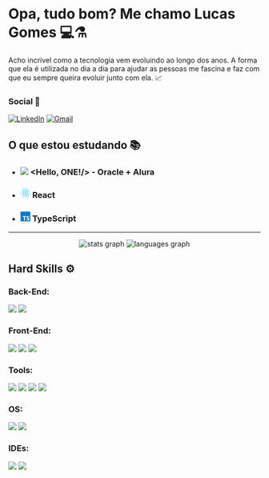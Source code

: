 # Opa, tudo bom? Me chamo Lucas Gomes 💻⚗️

Acho incrivel como a tecnologia vem evoluindo ao longo dos anos. A forma que ela é utilizada no dia a dia para ajudar as pessoas me fascina e faz com que eu sempre queira evoluir junto com ela. 📈

### Social 🚀

[![LinkedIn](https://img.shields.io/badge/LinkedIn-0077B5?style=for-the-badge&logo=linkedin&logoColor=white)](https://www.linkedin.com/in/lucashito/) 
[![Gmail](https://img.shields.io/badge/-Gmail-D14836?style=for-the-badge&logo=Gmail&logoColor=white)](mailto:devlukashito@gmail.com) 
## O que estou estudando 📚
- ### <div> <img height="20px" src="https://www.svgrepo.com/show/355152/oracle.svg"> <Hello, ONE!/> - Oracle + Alura </div>
  
- ### <div> <img height="20px" src="https://github.com/devicons/devicon/blob/master/icons%2Freact%2Freact-original.svg"> React </div>

- ### <div> <img height="20px" src="https://github.com/devicons/devicon/blob/master/icons%2Ftypescript%2Ftypescript-original.svg"> TypeScript </div>
***

<div align="center">
  <img src="https://github-readme-stats.vercel.app/api?username=h1toh&hide_title=false&rank_icon=github&hide_rank=false&show_icons=true&include_all_commits=true&count_private=true&disable_animations=false&theme=blue_navy&locale=en&hide_border=false" height="160" alt="stats graph"  />
  <img src="https://github-readme-stats.vercel.app/api/top-langs?username=h1toh&locale=en&hide_title=false&layout=compact&card_width=320&langs_count=5&theme=blue_navy&hide_border=false&cache_seconds=1" height="160" alt="languages graph"  />
</div>

## Hard Skills ⚙
### Back-End:
<div>
  <img height="35px" src="https://img.shields.io/badge/python-3670A0?style=for-the-badge&logo=python&logoColor=ffdd54">
  <img height="35px" src="https://img.shields.io/badge/flask-%23000.svg?style=for-the-badge&logo=flask&logoColor=white">
</div>

### Front-End:
<div>
  <img height="35px" src="https://img.shields.io/badge/HTML5-E34F26?style=for-the-badge&logo=html5&logoColor=white">
  <img height="35px" src="https://img.shields.io/badge/CSS3-1572B6?style=for-the-badge&logo=css3&logoColor=white">
  <img height="35px" src="https://img.shields.io/badge/JavaScript-F7DF1E?style=for-the-badge&logo=javascript&logoColor=black">
</div>

### Tools:
<div>
  <img height="35px" src="https://img.shields.io/badge/GIT-E44C30?style=for-the-badge&logo=git&logoColor=white">
  <img height="35px" src="https://img.shields.io/badge/GitHub-100000?style=for-the-badge&logo=github&logoColor=white">
  <img height="35px" src="hhttps://img.shields.io/badge/Postman-FF6C37.svg?style=for-the-badge&logo=Postman&logoColor=white">
  <img height="35px" src="https://img.shields.io/badge/Discord-7289DA?style=for-the-badge&logo=discord&logoColor=white">
</div>

### OS:
<div>
  <img height="35px" src="https://img.shields.io/badge/ArchLinux-35495E?style=for-the-badge&logo=archlinux&logoColor=2CA5E0">
  <img height="35px" src="https://img.shields.io/badge/Windows-294172?style=for-the-badge">
</div>

### IDEs: 
<div>
  <img height="35px" src="https://img.shields.io/badge/Vscode-007ACC?style=for-the-badge&logo=visual-studio-code&logoColor=white">
  <img height="35px" src="https://img.shields.io/badge/Eclipse-2C2255?style=for-the-badge&logo=eclipse&logoColor=white">
</div>
